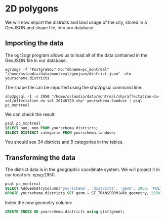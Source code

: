 # 2D polygons

We will now import the districts and land usage of the city, stored in a GeoJSON and shape file, into our database.

## Importing the data

The ogr2ogr program allows us to load all of the data contained in the GeoJSON file in our database.

`ogr2ogr -f "PostgreSQL" PG:"dbname=pc_montreal" "/home/oslandia/data/montreal/geojson/district.json" -nln yourschema.districts`

The shape file can be imported using the shp2pgsql command line.

`shp2pgsql -I -s 2950 "/home/oslandia/data/montreal/shp/affectation-du-sol/Affectation du sol 20140729.shp" yourschema.landuse | psql pc_montreal`


We can check the result:

```sql
psql pc_montreal
SELECT num, nom FROM yourschema.districts;
SELECT DISTINCT categorie FROM yourschema.landuse;
```

You should see 34 districts and 9 categories in the tables.

## Transforming the data

The district data is in the geographic coordinate system. We will project it in our local srs: epsg:2950.

```sql
psql pc_montreal
SELECT AddGeometryColumn('yourschema', 'districts', 'geom', 2950, 'MULTIPOLYGON', 2);
UPDATE yourschema.districts SET geom = ST_TRANSFORM(wkb_geometry, 2950);
```

Index the new geometry column:

```sql
CREATE INDEX ON yourschema.districts using gist(geom);
```
